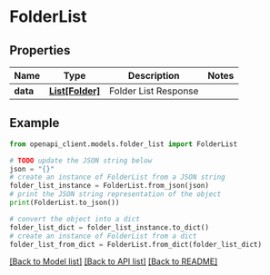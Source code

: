 # FolderList


## Properties

Name | Type | Description | Notes
------------ | ------------- | ------------- | -------------
**data** | [**List[Folder]**](Folder.md) | Folder List Response | 

## Example

```python
from openapi_client.models.folder_list import FolderList

# TODO update the JSON string below
json = "{}"
# create an instance of FolderList from a JSON string
folder_list_instance = FolderList.from_json(json)
# print the JSON string representation of the object
print(FolderList.to_json())

# convert the object into a dict
folder_list_dict = folder_list_instance.to_dict()
# create an instance of FolderList from a dict
folder_list_from_dict = FolderList.from_dict(folder_list_dict)
```
[[Back to Model list]](../README.md#documentation-for-models) [[Back to API list]](../README.md#documentation-for-api-endpoints) [[Back to README]](../README.md)


